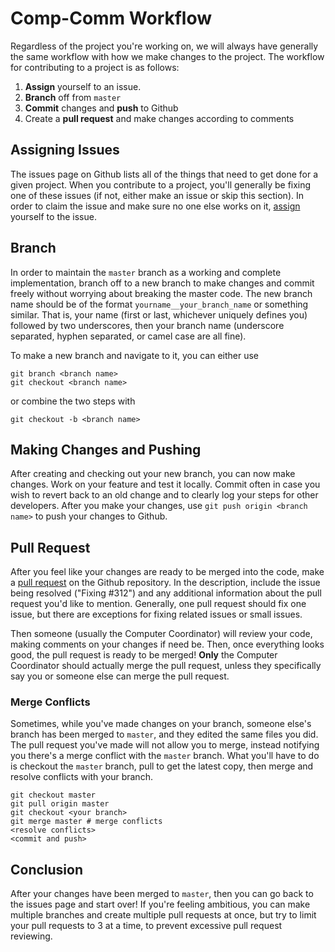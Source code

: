 # Comp-Comm Workflow

Regardless of the project you're working on, we will always have generally the same workflow with how we make changes to the project. The workflow for contributing to a project is as follows:

1. **Assign** yourself to an issue.
1. **Branch** off from `master`
1. **Commit** changes and **push** to Github
1. Create a **pull request** and make changes according to comments

## Assigning Issues

The issues page on Github lists all of the things that need to get done for a given project. When you contribute to a project, you'll generally be fixing one of these issues (if not, either make an issue or skip this section). In order to claim the issue and make sure no one else works on it, [assign](https://help.github.com/articles/assigning-issues-and-pull-requests-to-other-github-users/) yourself to the issue.

## Branch

In order to maintain the `master` branch as a working and complete implementation, branch off to a new branch to make changes and commit freely without worrying about breaking the master code. The new branch name should be of the format `yourname__your_branch_name` or something similar. That is, your name (first or last, whichever uniquely defines you) followed by two underscores, then your branch name (underscore separated, hyphen separated, or camel case are all fine).

To make a new branch and navigate to it, you can either use

```
git branch <branch name>
git checkout <branch name>
```

or combine the two steps with

```
git checkout -b <branch name>
```

## Making Changes and Pushing

After creating and checking out your new branch, you can now make changes. Work on your feature and test it locally. Commit often in case you wish to revert back to an old change and to clearly log your steps for other developers. After you make your changes, use `git push origin <branch name>` to push your changes to Github.

## Pull Request

After you feel like your changes are ready to be merged into the code, make a [pull request](https://help.github.com/articles/using-pull-requests/) on the Github repository. In the description, include the issue being resolved ("Fixing #312") and any additional information about the pull request you'd like to mention. Generally, one pull request should fix one issue, but there are exceptions for fixing related issues or small issues.

Then someone (usually the Computer Coordinator) will review your code, making comments on your changes if need be. Then, once everything looks good, the pull request is ready to be merged! **Only** the Computer Coordinator should actually merge the pull request, unless they specifically say you or someone else can merge the pull request.

### Merge Conflicts

Sometimes, while you've made changes on your branch, someone else's branch has been merged to `master`, and they edited the same files you did. The pull request you've made will not allow you to merge, instead notifying you there's a merge conflict with the `master` branch. What you'll have to do is checkout the `master` branch, pull to get the latest copy, then merge and resolve conflicts with your branch.

```
git checkout master
git pull origin master
git checkout <your branch>
git merge master # merge conflicts
<resolve conflicts>
<commit and push>
```

## Conclusion

After your changes have been merged to `master`, then you can go back to the issues page and start over! If you're feeling ambitious, you can make multiple branches and create multiple pull requests at once, but try to limit your pull requests to 3 at a time, to prevent excessive pull request reviewing.
